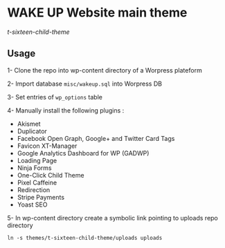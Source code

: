 # WAKE UP Website main theme

_t-sixteen-child-theme_

## Usage

1- Clone the repo into wp-content directory of a Worpress plateform

2- Import database `misc/wakeup.sql` into Worpress DB

3- Set entries of `wp_options` table

4- Manually install the following plugins : 
* Akismet
* Duplicator
* Facebook Open Graph, Google+ and Twitter Card Tags
* Favicon XT-Manager
* Google Analytics Dashboard for WP (GADWP)
* Loading Page
* Ninja Forms
* One-Click Child Theme
* Pixel Caffeine
* Redirection
* Stripe Payments
* Yoast SEO

5- In wp-content directory create a symbolic link pointing to uploads repo directory

    ln -s themes/t-sixteen-child-theme/uploads uploads

